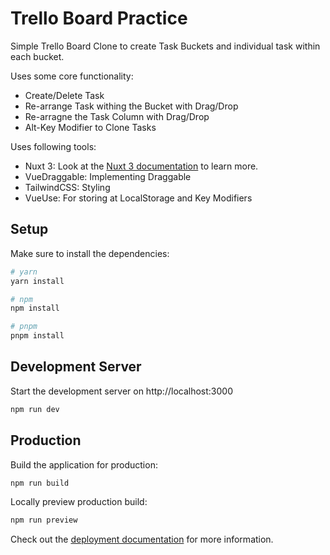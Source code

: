 # Trello Board Practice

Simple Trello Board Clone to create Task Buckets and individual task within each bucket.

Uses some core functionality:

- Create/Delete Task
- Re-arrange Task withing the Bucket with Drag/Drop
- Re-arragne the Task Column with Drag/Drop
- Alt-Key Modifier to Clone Tasks

Uses following tools:

- Nuxt 3: Look at the [Nuxt 3 documentation](https://nuxt.com/docs/getting-started/introduction) to learn more.
- VueDraggable: Implementing Draggable
- TailwindCSS: Styling
- VueUse: For storing at LocalStorage and Key Modifiers

## Setup

Make sure to install the dependencies:

```bash
# yarn
yarn install

# npm
npm install

# pnpm
pnpm install
```

## Development Server

Start the development server on http://localhost:3000

```bash
npm run dev
```

## Production

Build the application for production:

```bash
npm run build
```

Locally preview production build:

```bash
npm run preview
```

Check out the [deployment documentation](https://nuxt.com/docs/getting-started/deployment) for more information.
